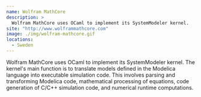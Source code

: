 ```yaml
---
name: Wolfram MathCore
description: > 
  Wolfram MathCore uses OCaml to implement its SystemModeler kernel.
site: "http://www.wolframmathcore.com"
image: ./img/wolfram-mathcore.gif
locations: 
  - Sweden
---
```


Wolfram MathCore uses OCaml to implement its SystemModeler kernel. The kernel's main function is to translate models defined in the Modelica language into executable simulation code. This involves parsing and transforming Modelica code, mathematical processing of equations, code generation of C/C++ simulation code, and numerical runtime computations.
